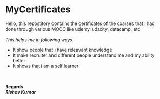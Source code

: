 # MyCertificates
Hello, this repostitory contains the certificates of the coarses that I had done through various MOOC like udemy, udacity, datacamp, etc
<br><br>
<i>This helps me in following ways - </i><br>
<ul>
  <li>It show people that i have releavant knowledge</li>
  <li>It make recruiter and different people understand me and my ability better</li>
  <li>It shows that i am a self learner</li>
</ul>

<br>
<br>
<b>Regards</b><br>
<strong><i>Rishav Kumar</i></strong>
